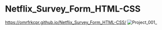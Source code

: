 # Netflix_Survey_Form_HTML-CSS
https://omrfrkcpr.github.io/Netflix_Survey_Form_HTML-CSS/
![Project_001_](https://github.com/omrfrkcpr/Netflix_Survey_Form/assets/77440899/72126218-46f4-4765-bc16-2eeea9004efd)

